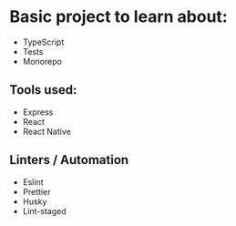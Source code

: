 # Basic project to learn about:

- TypeScript
- Tests
- Monorepo

## Tools used:

- Express
- React
- React Native

## Linters / Automation

- Eslint
- Prettier
- Husky
- Lint-staged
